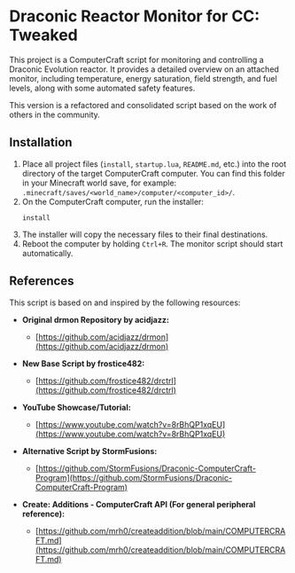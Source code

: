 # Draconic Reactor Monitor for CC: Tweaked

This project is a ComputerCraft script for monitoring and controlling a Draconic Evolution reactor. It provides a detailed overview on an attached monitor, including temperature, energy saturation, field strength, and fuel levels, along with some automated safety features.

This version is a refactored and consolidated script based on the work of others in the community.

## Installation

1.  Place all project files (`install`, `startup.lua`, `README.md`, etc.) into the root directory of the target ComputerCraft computer. You can find this folder in your Minecraft world save, for example: `.minecraft/saves/<world_name>/computer/<computer_id>/`.
2.  On the ComputerCraft computer, run the installer:
    ```
    install
    ```
3.  The installer will copy the necessary files to their final destinations.
4.  Reboot the computer by holding `Ctrl+R`. The monitor script should start automatically.

## References

This script is based on and inspired by the following resources:

-   **Original drmon Repository by acidjazz:**
    -   [https://github.com/acidjazz/drmon](https://github.com/acidjazz/drmon)

-   **New Base Script by frostice482:**
    -   [https://github.com/frostice482/drctrl](https://github.com/frostice482/drctrl)

-   **YouTube Showcase/Tutorial:**
    -   [https://www.youtube.com/watch?v=8rBhQP1xqEU](https://www.youtube.com/watch?v=8rBhQP1xqEU)

-   **Alternative Script by StormFusions:**
    -   [https://github.com/StormFusions/Draconic-ComputerCraft-Program](https://github.com/StormFusions/Draconic-ComputerCraft-Program)

-   **Create: Additions - ComputerCraft API (For general peripheral reference):**
    -   [https://github.com/mrh0/createaddition/blob/main/COMPUTERCRAFT.md](https://github.com/mrh0/createaddition/blob/main/COMPUTERCRAFT.md)
